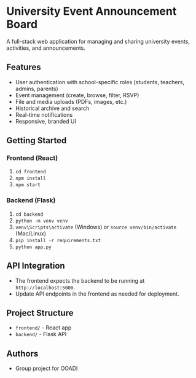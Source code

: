 # University Event Announcement Board

A full-stack web application for managing and sharing university events, activities, and announcements.

## Features
- User authentication with school-specific roles (students, teachers, admins, parents)
- Event management (create, browse, filter, RSVP)
- File and media uploads (PDFs, images, etc.)
- Historical archive and search
- Real-time notifications
- Responsive, branded UI

## Getting Started

### Frontend (React)
1. `cd frontend`
2. `npm install`
3. `npm start`

### Backend (Flask)
1. `cd backend`
2. `python -m venv venv`
3. `venv\Scripts\activate` (Windows) or `source venv/bin/activate` (Mac/Linux)
4. `pip install -r requirements.txt`
5. `python app.py`

## API Integration
- The frontend expects the backend to be running at `http://localhost:5000`.
- Update API endpoints in the frontend as needed for deployment.

## Project Structure
- `frontend/` - React app
- `backend/` - Flask API

## Authors
- Group project for OOADI 